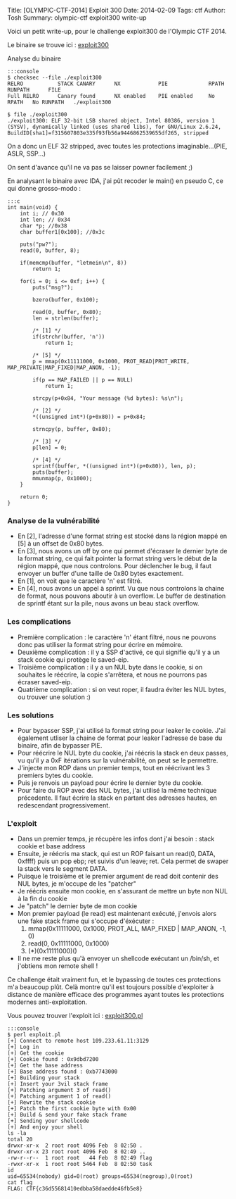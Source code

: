 Title: [OLYMPIC-CTF-2014] Exploit 300
Date: 2014-02-09
Tags: ctf
Author: Tosh
Summary: olympic-ctf exploit300 write-up

Voici un petit write-up, pour le challenge exploit300 de l'Olympic CTF 2014.

Le binaire se trouve ici : [exploit300](http://www.t0x0sh.org/repo/CTFOLYMPIC_2014/exploit300)

Analyse du binaire

	:::console
	$ checksec --file ./exploit300
	RELRO           STACK CANARY      NX            PIE             RPATH      RUNPATH      FILE
	Full RELRO      Canary found      NX enabled    PIE enabled     No RPATH   No RUNPATH   ./exploit300

	$ file ./exploit300
	./exploit300: ELF 32-bit LSB shared object, Intel 80386, version 1 (SYSV), dynamically linked (uses shared libs), for GNU/Linux 2.6.24, BuildID[sha1]=f315607803e335f93fb56a9446862539655df265, stripped

On a donc un ELF 32 stripped, avec toutes les protections imaginable...(PIE, ASLR, SSP...)

On sent d'avance qu'il ne va pas se laisser powner facilement ;)

En analysant le binaire avec IDA, j'ai pût recoder le main() en pseudo C, ce qui donne grosso-modo :

	:::c
	int main(void) {
	    int i; // 0x30
		int len; // 0x34
		char *p; //0x38  
		char buffer1[0x100]; //0x3c

        puts("pw?");
    	read(0, buffer, 8);

    	if(memcmp(buffer, "letmein\n", 8))
        	return 1;

    	for(i = 0; i <= 0xf; i++) {
        	puts("msg?");

        	bzero(buffer, 0x100);

        	read(0, buffer, 0x80);
			len = strlen(buffer);
			
			/* [1] */
			if(strchr(buffer, 'n'))
			    return 1;
				
			/* [5] */
			p = mmap(0x11111000, 0x1000, PROT_READ|PROT_WRITE, MAP_PRIVATE|MAP_FIXED|MAP_ANON, -1);
			
			if(p == MAP_FAILED || p == NULL)
            	return 1;    

        	strcpy(p+0x84, "Your message (%d bytes): %s\n");

        	/* [2] */
			*((unsigned int*)(p+0x80)) = p+0x84;

        	strncpy(p, buffer, 0x80);

        	/* [3] */
			p[len] = 0;

        	/* [4] */
			sprintf(buffer, *((unsigned int*)(p+0x80)), len, p);
			puts(buffer);
			mmunmap(p, 0x1000);
	    }

        return 0;
	}




### Analyse de la vulnérabilité

* En [2], l'adresse d'une format string est stocké dans la région mappé en [5] à un offset de 0x80 bytes.
* En [3], nous avons un off by one qui permet d'écraser le dernier byte de la format string, ce qui fait pointer la format string vers le début de la région mappé, que nous controlons.
Pour déclencher le bug, il faut envoyer un buffer d'une taille de 0x80 bytes exactement.
* En [1], on voit que le caractère 'n' est filtré.
* En [4], nous avons un appel à sprintf. Vu que nous controlons la chaine de format, nous pouvons aboutir à un overflow. Le buffer de destination de sprintf étant sur la pile, nous avons un beau stack overflow.



### Les complications

* Première complication : le caractère 'n' étant filtré, nous ne pouvons donc pas utiliser la format string pour écrire en mémoire.
* Deuxième complication : il y a SSP d'activé, ce qui signifie qu'il y a un stack cookie qui protège le saved-eip.
* Troisième complication : il y a un NUL byte dans le cookie, si on souhaites le réécrire, la copie s'arrêtera, et nous ne pourrons pas écraser saved-eip.
* Quatrième complication : si on veut roper, il faudra éviter les NUL bytes, ou trouver une solution :)



### Les solutions

* Pour bypasser SSP, j'ai utilisé la format string pour leaker le cookie. J'ai également utliser la chaine de format pour leaker l'adresse de base du binaire, afin de bypasser PIE.
* Pour réécrire le NUL byte du cookie, j'ai réécris la stack en deux passes, vu qu'il y a 0xF itérations sur la vulnérabilité, on peut se le permettre.
* J'injecte mon ROP dans un premier temps, tout en réécrivant les 3 premiers bytes du cookie.
* Puis je renvois un payload pour écrire le dernier byte du cookie.
* Pour faire du ROP avec des NUL bytes, j'ai utilisé la même technique précedente. Il faut écrire la stack en partant des adresses hautes, en redescendant progressivement.



### L'exploit

* Dans un premier temps, je récupère les infos dont j'ai besoin : stack cookie et base address
* Ensuite, je réécris ma stack, qui est un ROP faisant un read(0, DATA, 0xffff) puis un pop ebp; ret suivis d'un leave; ret. Cela permet de swaper la stack vers le segment DATA.
* Puisque le troisième et le premier argument de read doit contenir des NUL bytes, je m'occupe de les "patcher"
* Je réécris ensuite mon cookie, en s'assurant de mettre un byte non NUL à la fin du cookie
* Je "patch" le dernier byte de mon cookie
* Mon premier payload (le read) est maintenant exécuté, j'envois alors une fake stack frame qui s'occupe d'éxécuter :
    1. mmap(0x11111000, 0x1000, PROT_ALL, MAP_FIXED | MAP_ANON, -1, 0)
    2. read(0, 0x11111000, 0x1000)
    3. (*)(0x11111000)()
* Il ne me reste plus qu'à envoyer un shellcode exécutant un /bin/sh, et j'obtiens mon remote shell !

Ce challenge était vraiment fun, et le bypassing de toutes ces protections m'a beaucoup plût.
Celà montre qu'il est toujours possible d'exploiter à distance de manière efficace des programmes ayant toutes les protections modernes anti-exploitation.

Vous pouvez trouver l'exploit ici : [exploit300.pl](https://github.com/t00sh/ctf/blob/master/olympic_ctf_2014/exploit300.pl)

	:::console
	$ perl exploit.pl
	[+] Connect to remote host 109.233.61.11:3129
	[+] Log in
	[+] Get the cookie
	[+] Cookie found : 0x9dbd7200
	[+] Get the base address
	[+] Base address found : 0xb7743000
	[+] Building your stack
	[+] Insert your 3vil stack frame
	[+] Patching argument 3 of read()
	[+] Patching argument 1 of read()
	[+] Rewrite the stack cookie
	[+] Patch the first cookie byte with 0x00
	[+] Build & send your fake stack frame
	[+] Sending your shellcode
	[+] And enjoy your shell
	ls -la
	total 20
	drwxr-xr-x  2 root root 4096 Feb  8 02:50 .
	drwxr-xr-x 23 root root 4096 Feb  8 02:49 ..
	-rw-r--r--  1 root root   44 Feb  8 02:49 flag
	-rwxr-xr-x  1 root root 5464 Feb  8 02:50 task
	id
	uid=65534(nobody) gid=0(root) groups=65534(nogroup),0(root)
	cat flag
	FLAG: CTF{c36d55681410edbba58daedde46fb5e8}
